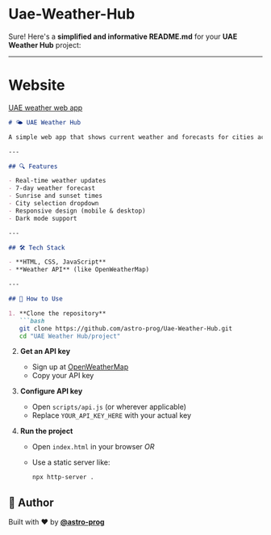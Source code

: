 # Uae-Weather-Hub
Sure! Here's a **simplified and informative README.md** for your **UAE Weather Hub** project:

---
# Website
[UAE weather web app](file:///C:/Users/Hp/Desktop/PROGS/PROJECTS/uae_weather_app.html)

````markdown
# 🌤️ UAE Weather Hub

A simple web app that shows current weather and forecasts for cities across the UAE.

---

## 🔍 Features

- Real-time weather updates
- 7-day weather forecast
- Sunrise and sunset times
- City selection dropdown
- Responsive design (mobile & desktop)
- Dark mode support

---

## 🛠️ Tech Stack

- **HTML, CSS, JavaScript**
- **Weather API** (like OpenWeatherMap)

---

## 🚀 How to Use

1. **Clone the repository**
   ```bash
   git clone https://github.com/astro-prog/Uae-Weather-Hub.git
   cd "UAE Weather Hub/project"
````

2. **Get an API key**

   * Sign up at [OpenWeatherMap](https://openweathermap.org/)
   * Copy your API key

3. **Configure API key**

   * Open `scripts/api.js` (or wherever applicable)
   * Replace `YOUR_API_KEY_HERE` with your actual key

4. **Run the project**

   * Open `index.html` in your browser
     *OR*
   * Use a static server like:

     ```bash
     npx http-server .
     

## 🙌 Author

Built with ❤️ by [**@astro-prog**](https://github.com/astro-prog)



